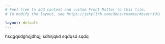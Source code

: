 ```yaml
---
# Feel free to add content and custom Front Matter to this file.
# To modify the layout, see https://jekyllrb.com/docs/themes/#overriding-theme-defaults

layout: default
---
```

hsqgqsdghqjdhqjj
sdhsjqkd
sqdqsd
sqdq